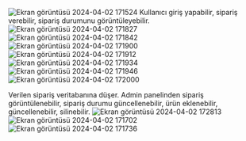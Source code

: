 ![Ekran görüntüsü 2024-04-02 171524](https://github.com/berdem98/PretzelPetApp/assets/127400459/a3de41e8-8a94-49b6-a5bf-0b85bbe5d42b)
Kullanıcı giriş yapabilir, sipariş verebilir, sipariş durumunu görüntüleyebilir.
![Ekran görüntüsü 2024-04-02 171827](https://github.com/berdem98/PretzelPetApp/assets/127400459/6c32704f-4538-4155-ac09-5c73523e615c)
![Ekran görüntüsü 2024-04-02 171842](https://github.com/berdem98/PretzelPetApp/assets/127400459/3349e850-c860-436d-8937-41a913fe9d90)
![Ekran görüntüsü 2024-04-02 171900](https://github.com/berdem98/PretzelPetApp/assets/127400459/02c84be8-0f82-4f40-8cfc-f55e6930446a)
![Ekran görüntüsü 2024-04-02 171912](https://github.com/berdem98/PretzelPetApp/assets/127400459/465bbea6-54f8-4d3b-914a-7841f85eb775)
![Ekran görüntüsü 2024-04-02 171934](https://github.com/berdem98/PretzelPetApp/assets/127400459/cc52ca60-2666-4c64-80d0-0ab3e7fef960)
![Ekran görüntüsü 2024-04-02 171946](https://github.com/berdem98/PretzelPetApp/assets/127400459/ebc3cd7e-6d04-4aca-addf-634698227857)
![Ekran görüntüsü 2024-04-02 172000](https://github.com/berdem98/PretzelPetApp/assets/127400459/b02485f9-386a-4047-9133-bea8340750bd)

Verilen sipariş veritabanına düşer. Admin panelinden sipariş görüntülenebilir, sipariş durumu güncellenebilir, ürün eklenebilir, güncellenebilir, silinebilir.
![Ekran görüntüsü 2024-04-02 172813](https://github.com/berdem98/PretzelPetApp/assets/127400459/80bf7037-ff59-4d0e-bd34-70507475362a)
![Ekran görüntüsü 2024-04-02 171702](https://github.com/berdem98/PretzelPetApp/assets/127400459/85e34cbe-34be-4c38-b5e0-4e44bb1a28c0)
![Ekran görüntüsü 2024-04-02 171736](https://github.com/berdem98/PretzelPetApp/assets/127400459/3d9b650c-83ed-4e84-8e1f-127b87eb156a)
